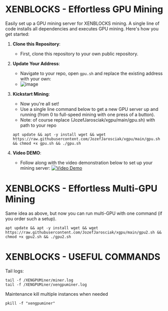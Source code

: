 # XENBLOCKS - Effortless GPU Mining

Easily set up a GPU mining server for XENBLOCKS mining. A single line of code installs all dependencies and executes GPU mining. Here's how you get started:

1. **Clone this Repository**: 
   - First, clone this repository to your own public repository.

2. **Update Your Address**:
   - Navigate to your repo, open `gpu.sh` and replace the existing address with your own:
   - ![image](https://github.com/JozefJarosciak/xgpu/assets/3492464/5ddc43df-4e40-44b9-9aa9-4584e2e1b724)


3. **Kickstart Mining**:
   - Now you're all set!
   - Use a single line command below to get a new GPU server up and running (from 0 to full-speed mining with one press of a button).
   - Note: of course replace (JozefJarosciak/xgpu/main/gpu.sh) with path to your repo
   ```
   apt update && apt -y install wget && wget https://raw.githubusercontent.com/JozefJarosciak/xgpu/main/gpu.sh && chmod +x gpu.sh && ./gpu.sh
   ```
4. **Video DEMO**:
   - Follow along with the video demonstration below to set up your mining server:
   [![Video Demo](https://img.youtube.com/vi/oXrj8RKKyak/0.jpg)](https://youtu.be/oXrj8RKKyak)


# XENBLOCKS - Effortless Multi-GPU Mining
Same idea as above, but now you can run multi-GPU with one command (if you order such a setup).
```
apt update && apt -y install wget && wget https://raw.githubusercontent.com/JozefJarosciak/xgpu/main/gpu2.sh && chmod +x gpu2.sh && ./gpu2.sh
```

# XENBLOCKS - USEFUL COMMANDS 

Tail logs:
```
tail -f /XENGPUMiner/miner.log
tail -f /XENGPUMiner/xengpuminer.log
```

Maintenance kill multiple instances when needed
```
pkill -f "xengpuminer"
```
